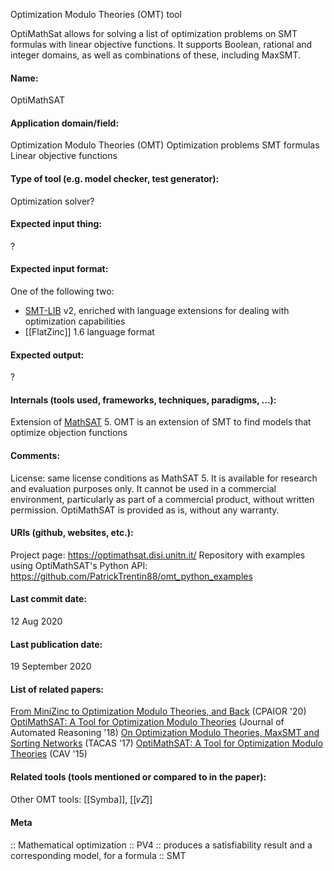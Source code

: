 Optimization Modulo Theories (OMT) tool

OptiMathSat allows for solving a list of optimization problems on SMT formulas with linear objective functions. It supports Boolean, rational and integer domains, as well as combinations of these, including MaxSMT.

#### Name:
OptiMathSAT

#### Application domain/field:
Optimization Modulo Theories (OMT)
Optimization problems
SMT formulas
Linear objective functions

#### Type of tool (e.g. model checker, test generator):
Optimization solver?

#### Expected input thing:
?

#### Expected input format:
One of the following two:
- [SMT-LIB](../../Formats/SMT-LIB.md) v2, enriched with language extensions for dealing with optimization capabilities
- [[FlatZinc]] 1.6 language format

#### Expected output:
?

#### Internals (tools used, frameworks, techniques, paradigms, ...):
Extension of [MathSAT](SMT/MathSAT.md) 5. 
OMT is an extension of SMT to find models that optimize objection functions

#### Comments:
License: same license conditions as MathSAT 5. It is available for research and evaluation purposes only. It cannot be used in a commercial environment, particularly as part of a commercial product, without written permission. OptiMathSAT is provided as is, without any warranty.

#### URIs (github, websites, etc.):
Project page: https://optimathsat.disi.unitn.it/
Repository with examples using OptiMathSAT's Python API: https://github.com/PatrickTrentin88/omt_python_examples

#### Last commit date:
12 Aug 2020

#### Last publication date:
19 September 2020

#### List of related papers:
[From MiniZinc to Optimization Modulo Theories, and Back](https://doi.org/10.1007/978-3-030-58942-4_10) (CPAIOR '20)
[OptiMathSAT: A Tool for Optimization Modulo Theories](https://doi.org/10.1007/s10817-018-09508-6) (Journal of Automated Reasoning '18)
[On Optimization Modulo Theories, MaxSMT and Sorting Networks](https://doi.org/10.1007/978-3-662-54580-5_14) (TACAS '17)
[OptiMathSAT: A Tool for Optimization Modulo Theories](https://doi.org/10.1007/978-3-319-21690-4_27) (CAV '15)

#### Related tools (tools mentioned or compared to in the paper):
Other OMT tools: [[Symba]], [[𝜈𝑍]]

#### Meta
:: Mathematical optimization
:: PV4 :: produces a satisfiability result and a corresponding model, for a formula
:: SMT